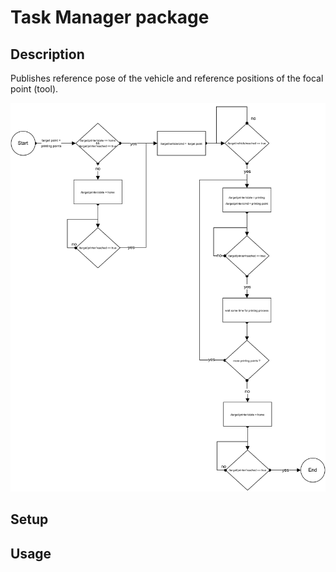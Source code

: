 # Task Manager package

## Description
Publishes reference pose of the vehicle and reference positions of the focal point (tool).

<p align="center">
    <img src="../../../doc/sPrinter_design_diagram-Task_manager.svg">
</p>

## Setup


## Usage
